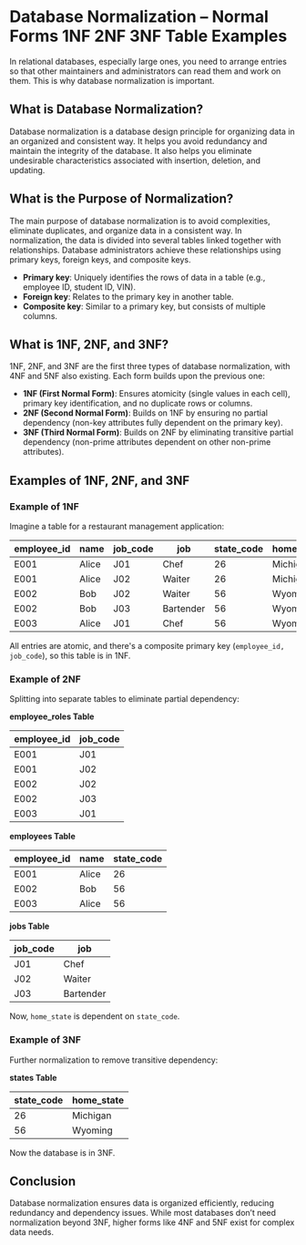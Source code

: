 
# Database Normalization – Normal Forms 1NF 2NF 3NF Table Examples

In relational databases, especially large ones, you need to arrange entries so that other maintainers and administrators can read them and work on them. This is why database normalization is important.

## What is Database Normalization?

Database normalization is a database design principle for organizing data in an organized and consistent way. It helps you avoid redundancy and maintain the integrity of the database. It also helps you eliminate undesirable characteristics associated with insertion, deletion, and updating.

## What is the Purpose of Normalization?

The main purpose of database normalization is to avoid complexities, eliminate duplicates, and organize data in a consistent way. In normalization, the data is divided into several tables linked together with relationships. Database administrators achieve these relationships using primary keys, foreign keys, and composite keys.

- **Primary key**: Uniquely identifies the rows of data in a table (e.g., employee ID, student ID, VIN).
- **Foreign key**: Relates to the primary key in another table.
- **Composite key**: Similar to a primary key, but consists of multiple columns.

## What is 1NF, 2NF, and 3NF?

1NF, 2NF, and 3NF are the first three types of database normalization, with 4NF and 5NF also existing. Each form builds upon the previous one:

- **1NF (First Normal Form)**: Ensures atomicity (single values in each cell), primary key identification, and no duplicate rows or columns.
- **2NF (Second Normal Form)**: Builds on 1NF by ensuring no partial dependency (non-key attributes fully dependent on the primary key).
- **3NF (Third Normal Form)**: Builds on 2NF by eliminating transitive partial dependency (non-prime attributes dependent on other non-prime attributes).

## Examples of 1NF, 2NF, and 3NF

### Example of 1NF

Imagine a table for a restaurant management application:

| employee_id | name  | job_code | job       | state_code | home_state |
|-------------|-------|----------|-----------|------------|------------|
| E001        | Alice | J01      | Chef      | 26         | Michigan   |
| E001        | Alice | J02      | Waiter    | 26         | Michigan   |
| E002        | Bob   | J02      | Waiter    | 56         | Wyoming    |
| E002        | Bob   | J03      | Bartender | 56         | Wyoming    |
| E003        | Alice | J01      | Chef      | 56         | Wyoming    |

All entries are atomic, and there's a composite primary key (`employee_id, job_code`), so this table is in 1NF.

### Example of 2NF

Splitting into separate tables to eliminate partial dependency:

**employee_roles Table**

| employee_id | job_code |
|-------------|----------|
| E001        | J01      |
| E001        | J02      |
| E002        | J02      |
| E002        | J03      |
| E003        | J01      |

**employees Table**

| employee_id | name  | state_code |
|-------------|-------|------------|
| E001        | Alice | 26         |
| E002        | Bob   | 56         |
| E003        | Alice | 56         |

**jobs Table**

| job_code | job       |
|----------|-----------|
| J01      | Chef      |
| J02      | Waiter    |
| J03      | Bartender |

Now, `home_state` is dependent on `state_code`.

### Example of 3NF

Further normalization to remove transitive dependency:

**states Table**

| state_code | home_state |
|------------|------------|
| 26         | Michigan   |
| 56         | Wyoming    |

Now the database is in 3NF.

## Conclusion

Database normalization ensures data is organized efficiently, reducing redundancy and dependency issues. While most databases don’t need normalization beyond 3NF, higher forms like 4NF and 5NF exist for complex data needs.
